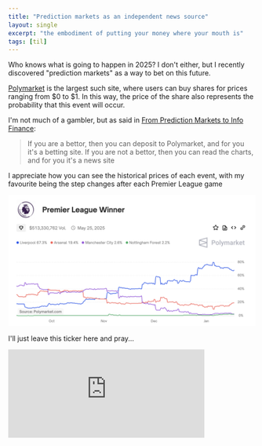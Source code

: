 ```yaml
---
title: "Prediction markets as an independent news source"
layout: single
excerpt: "the embodiment of putting your money where your mouth is"
tags: [til]
---
```


Who knows what is going to happen in 2025? I don't either, but I recently discovered "prediction markets" as a way to bet on this future.

[Polymarket](https://polymarket.com/) is the largest such site, where users can buy shares for prices ranging from $0 to $1. In this way, the price of the share also represents the probability that this event will occur. 

I'm not much of a gambler, but as said in [From Prediction Markets to Info Finance](https://vitalik.eth.limo/general/2024/11/09/infofinance.html):

> If you are a bettor, then you can deposit to Polymarket, and for you it's a betting site. If you are not a bettor, then you can read the charts, and for you it's a news site

I appreciate how you can see the historical prices of each event, with my favourite being the step changes after each Premier League game

![](/images/liverpool_win_league.png)

I'll just leave this ticker here and pray...
<iframe title="polymarket-market-iframe" src="https://embed.polymarket.com/market.html?market=liverpool-wins-the-premier-league&features=volume&theme=light" width="400" height="180" frameBorder="0" />

## Update

Champions! The graph shows that Feb 22nd was the decisive weekend in the title race when:
- Arsenal lost 1-0 to West Ham
- Liverpool beat Man City 2-0

![](/images/liverpool_win_leage_final.png)
